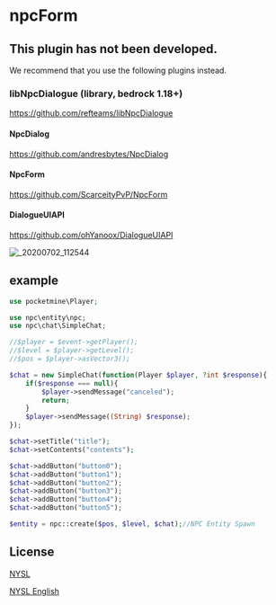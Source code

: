 # npcForm
## This plugin has not been developed.
We recommend that you use the following plugins instead.  
### libNpcDialogue (library, bedrock 1.18+)
https://github.com/refteams/libNpcDialogue
#### NpcDialog
https://github.com/andresbytes/NpcDialog  
#### NpcForm 
https://github.com/ScarceityPvP/NpcForm   
#### DialogueUIAPI  
https://github.com/ohYanoox/DialogueUIAPI
  

![_20200702_112544](https://user-images.githubusercontent.com/17798680/86310215-712add80-bc58-11ea-983e-1cdf37fd1e2b.JPG)
## example

```php
use pocketmine\Player;

use npc\entity\npc;
use npc\chat\SimpleChat;
```
```php
//$player = $event->getPlayer();
//$level = $player->getLevel();
//$pos = $player->asVector3();

$chat = new SimpleChat(function(Player $player, ?int $response){
	if($response === null){
		$player->sendMessage("canceled");
		return;
	}
	$player->sendMessage((String) $response);
});

$chat->setTitle("title");
$chat->setContents("contents");

$chat->addButton("button0");
$chat->addButton("button1");
$chat->addButton("button2");
$chat->addButton("button3");
$chat->addButton("button4");
$chat->addButton("button5");

$entity = npc::create($pos, $level, $chat);//NPC Entity Spawn

```
## License

[NYSL](http://www.kmonos.net/nysl/)

[NYSL English](http://www.kmonos.net/nysl/index.en.html)
